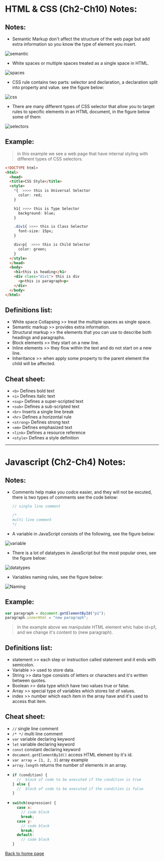 # **HTML & CSS (Ch2-Ch10) Notes:**

## Notes:
+ Semantic Markup don't affect the structure of the web page but add extra information so you know the type of element you insert.

![semantic](img/semantic.png)

+ White spaces or multiple spaces treated as a single space in HTML.

![spaces](img/whitespace.jpg)

+ CSS rule contains two parts: selector and declaration, a declaration split into property and value. see the figure below:

![css](img/CSSrule.png)

+ There are many different types of CSS selector that allow you to target rules to specific elements in an HTML document, in the figure below some of them:

![selectors](img/selectors.jpg)

## Example:

> in this example we see a web page that have internal styling with different types of CSS selectors.

```html
<!DOCTYPE html>
<html>
  <head>
  <title>CSS Style</title>
  <style>
    *{  >>>> this is Universal Selector
      color: red;
    }

    h1{ >>>> this is Type Selector
      background: blue;
    }

    .div1{ >>>> this is Class Selector
      font-size: 15px;
    }

    div>p{  >>>> this is Child Selector
      color: green;
    }
  </style>
  </head>
  <body>
    <h1>this is heading</h1>
    <div class="div1"> this is div
      <p>this is paragraph<p>
    </div>
  </body>
</html>  
```

## Definitions list:
+ White space Collapsing >> treat the multiple spaces as single space.
+ Semantic markup >> provides extra information.
+ Structural markup >> the elements that you can use to describe both headings and paragraphs.
+ Block elements >> they start on a new line.
+ Inline elements >> they flow within the text and do not start on a new line.
+ Inheritance >> when apply some property to the parent element the child will be affected.

## Cheat sheet:

+ `<b>` Defines bold text
+ `<i>` Defines italic text
+ `<sup>` Defines a super-scripted text
+ `<sub>` Defines a sub-scripted text
+ `<br>` Inserts a single line break
+ `<hr>` Defines a horizontal rule
+ `<strong>` Defines strong text
+ `<em>` Defines emphasized text
+ `<link>` Defines a resource reference
+ `<style>` Defines a style definition

---
# **Javascript (Ch2-Ch4) Notes:**

## Notes:
+ Comments help make you codce easier, and they will not be excuted, there is two types of comments see the code below:

  ```javascript
  // single line comment

  /*
  multi line comment
  */
  ```
+ A variable in JavaScript consists of the following, see the figure below:

![variable](img/variable.png)

+ There is a lot of datatypes in JavaScript but the most popular ones, see the figure below:

![datatypes](img/datatypes.jpg)

+ Variables naming rules, see the figure below:

![Naming](img/VarNaming.jpg)

## Example:

```javascript
var paragraph = document.getElementById("p1");
paragraph.innerHtml = "new paragraph";
```
> In the example above we manipulate HTML element whic habe id=p1, and we change it's content to (new paragraph).

## Definitions list:

+ statement >> each step or instruction called statement and it ends with semicolon.
+ Variable >> used to store data.
+ String >> data type consists of letters or characters and it's written between quotes.
+ Boolean >>  data type which have two values true or false.
+ Array >> special type of variables which stores list of values. 
+ index >> number which each item in the array have and it's used to access that item.

## Cheat sheet:

+ `//` single line comment
+ `/* */` multi line comment
+ `var` variable declaring keyword
+ `let` variable declaring keyword
+ `const` constant declaring keyword
+ `document.getElementById()` access HTML element by it's id.
+ `var array = [1, 2, 3]` array example
+ `array.length` returns the number of elements in an array.
+ ```javascript
  if (condition) {
    //  block of code to be executed if the condition is true
  } else {
    //  block of code to be executed if the condition is false
  }
  ``` 
+ ```javascript 
  switch(expression) {
    case x:
      // code block
      break;
    case y:
      // code block
      break;
    default:
      // code block
  } 
  ```


[Back to home page](../README.md)